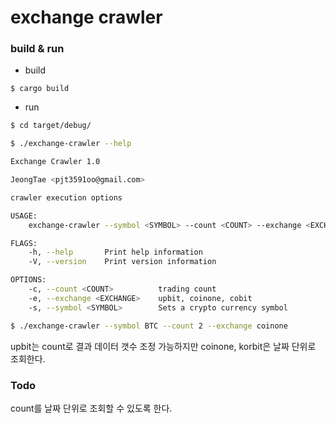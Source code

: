 # exchange crawler

### build & run

* build

```
$ cargo build
```

* run

```bash
$ cd target/debug/
```

```bash
$ ./exchange-crawler --help

Exchange Crawler 1.0

JeongTae <pjt3591oo@gmail.com>

crawler execution options

USAGE:
    exchange-crawler --symbol <SYMBOL> --count <COUNT> --exchange <EXCHANGE>

FLAGS:
    -h, --help       Print help information
    -V, --version    Print version information

OPTIONS:
    -c, --count <COUNT>          trading count
    -e, --exchange <EXCHANGE>    upbit, coinone, cobit
    -s, --symbol <SYMBOL>        Sets a crypto currency symbol
```

```bash
$ ./exchange-crawler --symbol BTC --count 2 --exchange coinone
```

upbit는 count로 결과 데이터 갯수 조정 가능하지만 coinone, korbit은 날짜 단위로 조회한다.


### Todo

count를 날짜 단위로 조회할 수 있도록 한다.